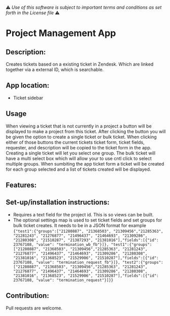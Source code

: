 :warning: *Use of this software is subject to important terms and conditions as set forth in the License file* :warning:

# Project Management App

## Description:

Creates tickets based on a existing ticket in Zendesk. Which are linked together via a external ID, which is searchable. 

## App location:

* Ticket sidebar

## Usage
When viewing a ticket that is not currently in a project a button will be displayed to make a project from this ticket. After clicking the button you will be given the option to create a single ticket or bulk ticket. When clicking either of those buttons the current tickets ticket form, ticket fields, requester, and description will be copied to the ticket form in the app. Creating a single ticket will let you select one group. The bulk ticket will have a multi select box which will allow your to use cntl click to select multiple groups. When sumbiting the app ticket form a ticket will be created for each group selected and a list of tickets created will be displayed. 

## Features:

## Set-up/installation instructions:
* Requires a text field for the project id. This is so views can be built.
* The optional settings map is used to set ticket fields and set groups for bulk ticket creates. It needs to be in a JSON format for example ```{"test1":{"groups":["21280887", "21368503", "21309456","21285363", "21281243", "21276877", "21496437", "21464693", "21309286", "21280308", "21510287", "21387293", "21381016"],"fields":[{"id": 23767108, "value": "termination_wb_fb"}]}, "test1":{"groups":["21280887", "21368503", "21309456","21285363", "21281243", "21276877", "21496437", "21464693", "21309286", "21280308", "21381016", "21368523", "21529906", "21510287"],"fields":[{"id": 23767108, "value": "termination_request_fb"}]}, "test2":{"groups":["21280887", "21368503", "21309456","21285363", "21281243", "21276877", "21496437", "21464693", "21309286", "21280308", "21381016", "21368523", "21529906", "21510287"],"fields":[{"id": 23767108, "value": "termination_request"}]}}```

## Contribution:

Pull requests are welcome.